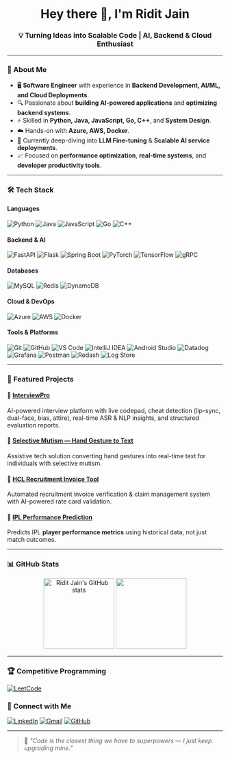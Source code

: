 <h1 align="center">Hey there 👋, I'm Ridit Jain</h1>
<h3 align="center">💡 Turning Ideas into Scalable Code | AI, Backend & Cloud Enthusiast</h3>

---

### 🚀 About Me
- 🖥️ **Software Engineer** with experience in **Backend Development, AI/ML, and Cloud Deployments**.
- 🔍 Passionate about **building AI-powered applications** and **optimizing backend systems**.
- ⚡ Skilled in **Python, Java, JavaScript, Go, C++**, and **System Design**.
- ☁️ Hands-on with **Azure, AWS, Docker**.
- 🧠 Currently deep-diving into **LLM Fine-tuning** & **Scalable AI service deployments**.
- 📈 Focused on **performance optimization**, **real-time systems**, and **developer productivity tools**.

---

### 🛠️ Tech Stack
#### **Languages**
![Python](https://img.shields.io/badge/Python-3670A0?style=for-the-badge&logo=python&logoColor=ffdd54)
![Java](https://img.shields.io/badge/Java-ED8B00?style=for-the-badge&logo=openjdk&logoColor=white)
![JavaScript](https://img.shields.io/badge/JavaScript-F7DF1E?style=for-the-badge&logo=javascript&logoColor=black)
![Go](https://img.shields.io/badge/Go-00ADD8?style=for-the-badge&logo=go&logoColor=white)
![C++](https://img.shields.io/badge/C++-00599C?style=for-the-badge&logo=cplusplus&logoColor=white)

#### **Backend & AI**
![FastAPI](https://img.shields.io/badge/FastAPI-009688?style=for-the-badge&logo=fastapi&logoColor=white)
![Flask](https://img.shields.io/badge/Flask-000000?style=for-the-badge&logo=flask&logoColor=white)
![Spring Boot](https://img.shields.io/badge/Spring_Boot-6DB33F?style=for-the-badge&logo=springboot&logoColor=white)
![PyTorch](https://img.shields.io/badge/PyTorch-EE4C2C?style=for-the-badge&logo=pytorch&logoColor=white)
![TensorFlow](https://img.shields.io/badge/TensorFlow-FF6F00?style=for-the-badge&logo=tensorflow&logoColor=white)
![gRPC](https://img.shields.io/badge/gRPC-512BD4?style=for-the-badge&logo=grpc&logoColor=white)

#### **Databases**
![MySQL](https://img.shields.io/badge/MySQL-005C84?style=for-the-badge&logo=mysql&logoColor=white)
![Redis](https://img.shields.io/badge/Redis-DC382D?style=for-the-badge&logo=redis&logoColor=white)
![DynamoDB](https://img.shields.io/badge/DynamoDB-4053D6?style=for-the-badge&logo=amazondynamodb&logoColor=white)


#### **Cloud & DevOps**
![Azure](https://img.shields.io/badge/Microsoft_Azure-0089D6?style=for-the-badge&logo=microsoft-azure&logoColor=white)
![AWS](https://img.shields.io/badge/AWS-FF9900?style=for-the-badge&logo=amazon-aws&logoColor=white)
![Docker](https://img.shields.io/badge/Docker-2496ED?style=for-the-badge&logo=docker&logoColor=white)

#### **Tools & Platforms**
![Git](https://img.shields.io/badge/Git-F05032?style=for-the-badge&logo=git&logoColor=white)
![GitHub](https://img.shields.io/badge/GitHub-181717?style=for-the-badge&logo=github&logoColor=white)
![VS Code](https://img.shields.io/badge/VS_Code-0078d7?style=for-the-badge&logo=visual-studio-code&logoColor=white)
![IntelliJ IDEA](https://img.shields.io/badge/IntelliJ_IDEA-000000?style=for-the-badge&logo=intellij-idea&logoColor=white)
![Android Studio](https://img.shields.io/badge/Android_Studio-3DDC84?style=for-the-badge&logo=android-studio&logoColor=white)
![Datadog](https://img.shields.io/badge/Datadog-632CA6?style=for-the-badge&logo=datadog&logoColor=white)
![Grafana](https://img.shields.io/badge/Grafana-F46800?style=for-the-badge&logo=grafana&logoColor=white)
![Postman](https://img.shields.io/badge/Postman-FF6C37?style=for-the-badge&logo=postman&logoColor=white)
![Redash](https://img.shields.io/badge/Redash-FF6363?style=for-the-badge&logo=redash&logoColor=white)
![Log Store](https://img.shields.io/badge/Log%20Store-4285F4?style=for-the-badge&logo=google-cloud&logoColor=white)


---

### 📌 Featured Projects
#### 🔹 [InterviewPro](https://github.com/Ridit07/Interview-Pro)
AI-powered interview platform with live codepad, cheat detection (lip-sync, dual-face, bias, attire), real-time ASR & NLP insights, and structured evaluation reports.

#### 🔹 [Selective Mutism — Hand Gesture to Text](https://github.com/Ridit07/Selective-Mutism-Hand-Gesture-To-Text)
Assistive tech solution converting hand gestures into real-time text for individuals with selective mutism.

#### 🔹 [HCL Recruitment Invoice Tool](https://github.com/Ridit07/HCL-Internship-Demo-Recruitment-Invoice-Tool)
Automated recruitment invoice verification & claim management system with AI-powered rate card validation.

#### 🔹 [IPL Performance Prediction](https://github.com/Ridit07/IPL-Prediction-App)
Predicts IPL **player performance metrics** using historical data, not just match outcomes.

---

### 📊 GitHub Stats
<p align="center">
  <img src="https://github-readme-stats.vercel.app/api?username=Ridit07&show_icons=true&theme=radical" alt="Ridit Jain's GitHub stats" height="165"/>
  <img src="https://github-readme-stats.vercel.app/api/top-langs/?username=Ridit07&layout=compact&theme=radical" height="165"/>
</p>

---

### 🏆 Competitive Programming
[![LeetCode](https://img.shields.io/badge/LeetCode-FFA116?style=for-the-badge&logo=leetcode&logoColor=white)](https://www.linkedin.com/in/ridit-jain-479230214/)


### 🤝 Connect with Me
[![LinkedIn](https://img.shields.io/badge/LinkedIn-0077B5?style=for-the-badge&logo=linkedin&logoColor=white)](https://www.linkedin.com/in/ridit-jain-479230214/)
[![Gmail](https://img.shields.io/badge/Gmail-D14836?style=for-the-badge&logo=gmail&logoColor=white)](mailto:riditjain07@gmail.com)
[![GitHub](https://img.shields.io/badge/GitHub-100000?style=for-the-badge&logo=github&logoColor=white)](https://github.com/Ridit07)

---

> 💬 *"Code is the closest thing we have to superpowers — I just keep upgrading mine."*
